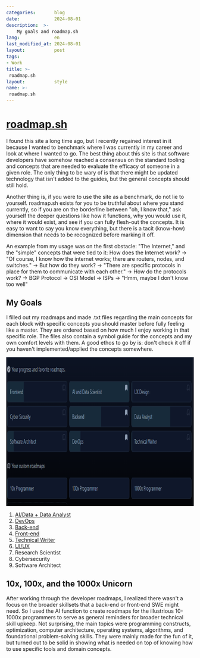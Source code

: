 ```yaml
---
categories:       blog
date:             2024-08-01
description:  >-
    My goals and roadmap.sh
lang:             en
last_modified_at: 2024-08-01
layout:           post
tags:
- Work
title: >-
 roadmap.sh 
layout:           style
name: >-
 roadmap.sh 
---
```


# [roadmap.sh](https://roadmap.sh/u/yougao)

I found this site a long time ago, but I recently regained interest in it because I wanted to benchmark where I was currently in my career and look at where I wanted to go. The best thing about this site is that software developers have somehow reached a consensus on the standard tooling and concepts that are needed to evaluate the efficacy of someone in a given role. The only thing to be wary of is that there might be updated technology that isn't added to the guides, but the general concepts should still hold. 

Another thing is, if you were to use the site as a benchmark, do not lie to yourself. roadmap.sh exists for you to be truthful about where you stand currently, so if you are on the borderline between "oh, I know that," ask yourself the deeper questions like how it functions, why you would use it, where it would exist, and see if you can fully flesh-out the concepts. It is easy to want to say you know everything, but there is a tacit (know-how) dimension that needs to be recognized before marking it off.

An example from my usage was on the first obstacle: "The Internet," and the "simple" concepts that were tied to it: How does the Internet work? -> "Of course, I know how the internet works; there are routers, nodes, and switches." -> But how do they work? -> "There are specific protocols in place for them to communicate with each other." -> How do the protocols work? -> BGP Protocol -> OSI Model -> ISPs -> "Hmm, maybe I don't know too well"

## My Goals

I filled out my roadmaps and made .txt files regarding the main concepts for each block with specific concepts you should master before fully feeling like a master. They are ordered based on how much I enjoy working in that specific role. The files also contain a symbol guide for the concepts and my own comfort levels with them. A good ethos to go by is: don't check it off if you haven't implemented/applied the concepts somewhere.

<div class="py-3" style="display: flex; justify-content: center; align-items: center;">
    <img width="100%" height="400px" src="/assets/work/roadmap.sh/progress.png" />
</div>

1. [AI/Data + Data Analyst](/assets/work/roadmap.sh/AI%20%20Data%20Roadmap.txt)
2. [DevOps](/assets/work/roadmap.sh/Dev-ops%20Roadmap%20Concepts.txt)
3. [Back-end](/assets/work/roadmap.sh/Back-end%20Roadmap%20Concepts.txt)
4. [Front-end](/assets/work/roadmap.sh/Front-end%20Concepts.txt)
5. [Technical Writer](/assets/work/roadmap.sh/Technical%20Writer%20Roadmap%20Concepts.txt)
6. [UI/UX](/assets/work/roadmap.sh/UX%20Designer%20Roadmap%20Concepts.txt)
7. Research Scientist
8. Cybersecurity
9. Software Architect

## 10x, 100x, and the 1000x Unicorn

After working through the developer roadmaps, I realized there wasn't a focus on the broader skillsets that a back-end or front-end SWE might need. So I used the AI function to create roadmaps for the illustrious 10-1000x programmers to serve as general reminders for broader technical skill upkeep. Not surprising, the main topics were programming constructs, optimization, computer architecture, operating systems, algorithms, and foundational problem-solving skills. They were mainly made for the fun of it, but turned out to be solid in showing what is needed on top of knowing how to use specific tools and domain concepts.


